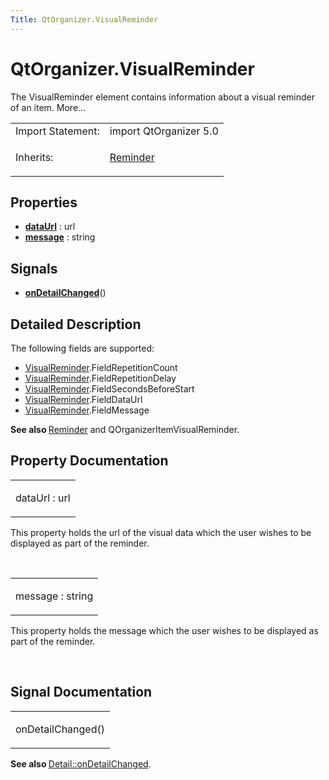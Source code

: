```yaml
---
Title: QtOrganizer.VisualReminder
---
```


# QtOrganizer.VisualReminder

<span class="subtitle"></span>
<!-- $$$VisualReminder-brief -->
<p>The VisualReminder element contains information about a visual reminder of an item. More...</p>
<!-- @@@VisualReminder -->
<table class="alignedsummary">
<tr><td class="memItemLeft rightAlign topAlign"> Import Statement:</td><td class="memItemRight bottomAlign"> import QtOrganizer 5.0</td></tr><tr><td class="memItemLeft rightAlign topAlign"> Inherits:</td><td class="memItemRight bottomAlign"> <p><a href="QtOrganizer.Reminder.md">Reminder</a></p>
</td></tr></table><ul>
</ul>
<h2 id="properties">Properties</h2>
<ul>
<li class="fn"><b><b><a href="#dataUrl-prop">dataUrl</a></b></b> : url</li>
<li class="fn"><b><b><a href="#message-prop">message</a></b></b> : string</li>
</ul>
<h2 id="signals">Signals</h2>
<ul>
<li class="fn"><b><b><a href="#onDetailChanged-signal">onDetailChanged</a></b></b>()</li>
</ul>
<!-- $$$VisualReminder-description -->
<h2 id="details">Detailed Description</h2>
</p>
<p>The following fields are supported:</p>
<ul>
<li><a href="index.html">VisualReminder</a>.FieldRepetitionCount</li>
<li><a href="index.html">VisualReminder</a>.FieldRepetitionDelay</li>
<li><a href="index.html">VisualReminder</a>.FieldSecondsBeforeStart</li>
<li><a href="index.html">VisualReminder</a>.FieldDataUrl</li>
<li><a href="index.html">VisualReminder</a>.FieldMessage</li>
</ul>
<p><b>See also </b><a href="QtOrganizer.Reminder.md">Reminder</a> and QOrganizerItemVisualReminder.</p>
<!-- @@@VisualReminder -->
<h2>Property Documentation</h2>
<!-- $$$dataUrl -->
<table class="qmlname"><tr valign="top" id="dataUrl-prop"><td class="tblQmlPropNode"><p><span class="name">dataUrl</span> : <span class="type">url</span></p></td></tr></table><p>This property holds the url of the visual data which the user wishes to be displayed as part of the reminder.</p>
<!-- @@@dataUrl -->
<br/>
<!-- $$$message -->
<table class="qmlname"><tr valign="top" id="message-prop"><td class="tblQmlPropNode"><p><span class="name">message</span> : <span class="type">string</span></p></td></tr></table><p>This property holds the message which the user wishes to be displayed as part of the reminder.</p>
<!-- @@@message -->
<br/>
<h2>Signal Documentation</h2>
<!-- $$$onDetailChanged -->
<table class="qmlname"><tr valign="top" id="onDetailChanged-signal"><td class="tblQmlFuncNode"><p><span class="name">onDetailChanged</span>()</p></td></tr></table><p><b>See also </b><a href="QtOrganizer.Detail.md#onDetailChanged-signal">Detail::onDetailChanged</a>.</p>
<!-- @@@onDetailChanged -->
<br/>
